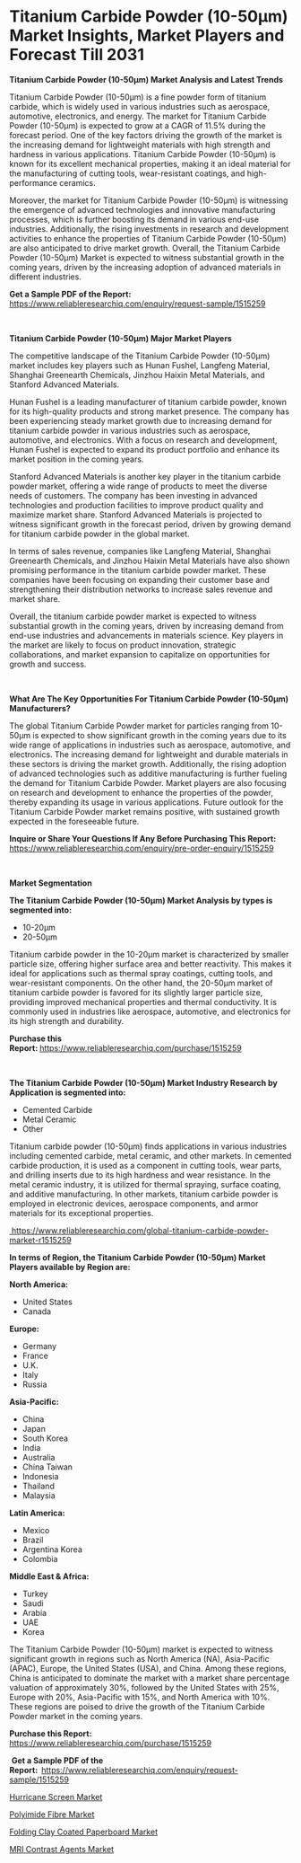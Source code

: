 <p><h1>Titanium Carbide Powder (10-50μm) Market Insights, Market Players and Forecast Till 2031</h1></p><p><strong>Titanium Carbide Powder (10-50μm) Market Analysis and Latest Trends</strong></p>
<p><p>Titanium Carbide Powder (10-50μm) is a fine powder form of titanium carbide, which is widely used in various industries such as aerospace, automotive, electronics, and energy. The market for Titanium Carbide Powder (10-50μm) is expected to grow at a CAGR of 11.5% during the forecast period. One of the key factors driving the growth of the market is the increasing demand for lightweight materials with high strength and hardness in various applications. Titanium Carbide Powder (10-50μm) is known for its excellent mechanical properties, making it an ideal material for the manufacturing of cutting tools, wear-resistant coatings, and high-performance ceramics.</p><p>Moreover, the market for Titanium Carbide Powder (10-50μm) is witnessing the emergence of advanced technologies and innovative manufacturing processes, which is further boosting its demand in various end-use industries. Additionally, the rising investments in research and development activities to enhance the properties of Titanium Carbide Powder (10-50μm) are also anticipated to drive market growth. Overall, the Titanium Carbide Powder (10-50μm) Market is expected to witness substantial growth in the coming years, driven by the increasing adoption of advanced materials in different industries.</p></p>
<p><strong>Get a Sample PDF of the Report:&nbsp;</strong> <a href="https://www.reliableresearchiq.com/enquiry/request-sample/1515259">https://www.reliableresearchiq.com/enquiry/request-sample/1515259</a></p>
<p>&nbsp;</p>
<p><strong>Titanium Carbide Powder (10-50μm) Major Market Players</strong></p>
<p><p>The competitive landscape of the Titanium Carbide Powder (10-50μm) market includes key players such as Hunan Fushel, Langfeng Material, Shanghai Greenearth Chemicals, Jinzhou Haixin Metal Materials, and Stanford Advanced Materials.</p><p>Hunan Fushel is a leading manufacturer of titanium carbide powder, known for its high-quality products and strong market presence. The company has been experiencing steady market growth due to increasing demand for titanium carbide powder in various industries such as aerospace, automotive, and electronics. With a focus on research and development, Hunan Fushel is expected to expand its product portfolio and enhance its market position in the coming years.</p><p>Stanford Advanced Materials is another key player in the titanium carbide powder market, offering a wide range of products to meet the diverse needs of customers. The company has been investing in advanced technologies and production facilities to improve product quality and maximize market share. Stanford Advanced Materials is projected to witness significant growth in the forecast period, driven by growing demand for titanium carbide powder in the global market.</p><p>In terms of sales revenue, companies like Langfeng Material, Shanghai Greenearth Chemicals, and Jinzhou Haixin Metal Materials have also shown promising performance in the titanium carbide powder market. These companies have been focusing on expanding their customer base and strengthening their distribution networks to increase sales revenue and market share.</p><p>Overall, the titanium carbide powder market is expected to witness substantial growth in the coming years, driven by increasing demand from end-use industries and advancements in materials science. Key players in the market are likely to focus on product innovation, strategic collaborations, and market expansion to capitalize on opportunities for growth and success.</p></p>
<p>&nbsp;</p>
<p><strong>What Are The Key Opportunities For Titanium Carbide Powder (10-50μm) Manufacturers?</strong></p>
<p><p>The global Titanium Carbide Powder market for particles ranging from 10-50μm is expected to show significant growth in the coming years due to its wide range of applications in industries such as aerospace, automotive, and electronics. The increasing demand for lightweight and durable materials in these sectors is driving the market growth. Additionally, the rising adoption of advanced technologies such as additive manufacturing is further fueling the demand for Titanium Carbide Powder. Market players are also focusing on research and development to enhance the properties of the powder, thereby expanding its usage in various applications. Future outlook for the Titanium Carbide Powder market remains positive, with sustained growth expected in the foreseeable future.</p></p>
<p><strong>Inquire or Share Your Questions If Any Before Purchasing This Report:</strong> <a href="https://www.reliableresearchiq.com/enquiry/pre-order-enquiry/1515259">https://www.reliableresearchiq.com/enquiry/pre-order-enquiry/1515259</a></p>
<p>&nbsp;</p>
<p><strong>Market Segmentation</strong></p>
<p><strong>The Titanium Carbide Powder (10-50μm) Market Analysis by types is segmented into:</strong></p>
<p><ul><li>10-20μm</li><li>20-50μm</li></ul></p>
<p><p>Titanium carbide powder in the 10-20μm market is characterized by smaller particle size, offering higher surface area and better reactivity. This makes it ideal for applications such as thermal spray coatings, cutting tools, and wear-resistant components. On the other hand, the 20-50μm market of titanium carbide powder is favored for its slightly larger particle size, providing improved mechanical properties and thermal conductivity. It is commonly used in industries like aerospace, automotive, and electronics for its high strength and durability.</p></p>
<p><strong>Purchase this Report:&nbsp;</strong><a href="https://www.reliableresearchiq.com/purchase/1515259">https://www.reliableresearchiq.com/purchase/1515259</a></p>
<p>&nbsp;</p>
<p><strong>The Titanium Carbide Powder (10-50μm) Market Industry Research by Application is segmented into:</strong></p>
<p><ul><li>Cemented Carbide</li><li>Metal Ceramic</li><li>Other</li></ul></p>
<p><p>Titanium carbide powder (10-50μm) finds applications in various industries including cemented carbide, metal ceramic, and other markets. In cemented carbide production, it is used as a component in cutting tools, wear parts, and drilling inserts due to its high hardness and wear resistance. In the metal ceramic industry, it is utilized for thermal spraying, surface coating, and additive manufacturing. In other markets, titanium carbide powder is employed in electronic devices, aerospace components, and armor materials for its exceptional properties.</p></p>
<p><a href="https://www.reliableresearchiq.com/global-titanium-carbide-powder-market-r1515259">&nbsp;https://www.reliableresearchiq.com/global-titanium-carbide-powder-market-r1515259</a></p>
<p><strong>In terms of Region, the Titanium Carbide Powder (10-50μm) Market Players available by Region are:</strong></p>
<p>
    <p> <strong> North America: </strong>
        <ul>
            <li>United States</li>
            <li>Canada</li>
        </ul>
        </p> 
    <p> <strong> Europe: </strong>
        <ul>
            <li>Germany</li>
            <li>France</li>
            <li>U.K.</li>
            <li>Italy</li>
            <li>Russia</li>
        </ul>
        </p> 
    <p> <strong> Asia-Pacific: </strong>
        <ul>
            <li>China</li>
            <li>Japan</li>
            <li>South Korea</li>
            <li>India</li>
            <li>Australia</li>
            <li>China Taiwan</li>
            <li>Indonesia</li>
            <li>Thailand</li>
            <li>Malaysia</li>
        </ul>
        </p> 
    <p> <strong> Latin America: </strong>
        <ul>
            <li>Mexico</li>
            <li>Brazil</li>
            <li>Argentina Korea</li>
            <li>Colombia</li>
        </ul>
        </p> 
    <p> <strong> Middle East & Africa: </strong>
        <ul>
            <li>Turkey</li>
            <li>Saudi</li>
            <li>Arabia</li>
            <li>UAE</li>
            <li>Korea</li>
        </ul>
    </p>
    </p>
<p><p>The Titanium Carbide Powder (10-50μm) market is expected to witness significant growth in regions such as North America (NA), Asia-Pacific (APAC), Europe, the United States (USA), and China. Among these regions, China is anticipated to dominate the market with a market share percentage valuation of approximately 30%, followed by the United States with 25%, Europe with 20%, Asia-Pacific with 15%, and North America with 10%. These regions are poised to drive the growth of the Titanium Carbide Powder market in the coming years.</p></p>
<p><strong>Purchase this Report: </strong><a href="https://www.reliableresearchiq.com/purchase/1515259">https://www.reliableresearchiq.com/purchase/1515259</a></p>
<p>&nbsp;<strong>Get a Sample PDF of the Report:&nbsp;&nbsp;</strong><a href="https://www.reliableresearchiq.com/enquiry/request-sample/1515259">https://www.reliableresearchiq.com/enquiry/request-sample/1515259</a></p>
<p><strong></strong></p>
<p><p><a href="https://medium.com/@garthstehriii/hurricane-screen-market-size-is-growing-at-cagr-of-13-8-4981bb4c9ab6">Hurricane Screen Market</a></p><p><a href="https://medium.com/@pelloscooterist_44143/global-polyimide-fibre-market-share-and-growth-opportunities-and-market-size-growing-with-a-cagr-of-68eb4744c377">Polyimide Fibre Market</a></p><p><a href="https://github.com/sarohimweaach77/Market-Research-Report-List-1/blob/main/folding-clay-coated-paperboard-market.md">Folding Clay Coated Paperboard Market</a></p><p><a href="https://issuu.com/reportprime-2/docs/mri-contrast-agents-market-size-2030.pptx">MRI Contrast Agents Market</a></p></p>
